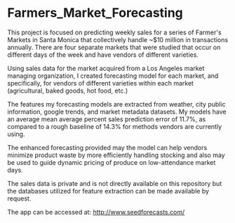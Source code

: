 # Farmers_Market_Forecasting

This project is focused on predicting weekly sales for a series of Farmer's Markets in Santa Monica that collectively handle ~$10 million in transactions annually. There are four separate markets that were studied that occur on different days of the week and have vendors of different varieties.

Using sales data for the market acquired from a Los Angeles market managing organization, I created forecasting model for each market, and specifically, for vendors of different varieties within each market (agricultural, baked goods, hot food, etc.)

The features my forecasting models are extracted from weather, city public information, google trends, and market metadata datasets. My models have an average mean average percent sales prediction error of 11.7%, as compared to a rough baseline of 14.3% for methods vendors are currently using.

The enhanced forecasting provided may the model can help vendors minimize product waste by more efficiently handling stocking and also may be used to guide dynamic pricing of produce on low-attendance market days.

The sales data is private and is not directly available on this repository but the databases utilized for feature extraction can be made available by request.

The app can be accessed at: http://www.seedforecasts.com/
